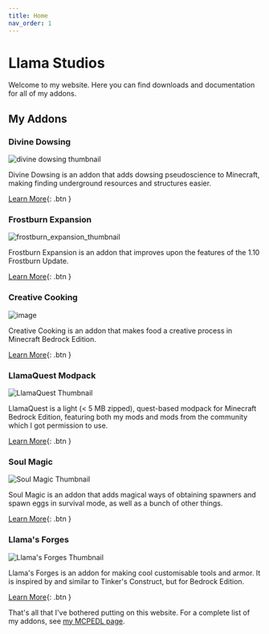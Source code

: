 ```yaml
---
title: Home
nav_order: 1
---
```


# Llama Studios
Welcome to my website. Here you can find downloads and documentation for all of my addons.

## My Addons
### Divine Dowsing
![divine dowsing thumbnail](https://user-images.githubusercontent.com/31634240/132233236-051552de-7118-470e-9a27-3fceae87dbf3.png)

Divine Dowsing is an addon that adds dowsing pseudoscience to Minecraft, making finding underground resources and structures easier.

[Learn More](/divine-dowsing.html){: .btn }

### Frostburn Expansion
![frostburn_expansion_thumbnail](https://user-images.githubusercontent.com/31634240/127752077-ae805dac-546b-40ca-a269-dbc7b65d885d.png)

Frostburn Expansion is an addon that improves upon the features of the 1.10 Frostburn Update.

[Learn More](/frostburn-expansion.html){: .btn }

### Creative Cooking
![image](https://user-images.githubusercontent.com/31634240/125353109-21352b00-e330-11eb-809f-398f975cee83.png)

Creative Cooking is an addon that makes food a creative process in Minecraft Bedrock Edition.

[Learn More](/creative-cooking.html){: .btn }

### LlamaQuest Modpack
![LlamaQuest Thumbnail](https://user-images.githubusercontent.com/31634240/115959601-f37fd900-a4da-11eb-9213-4ee456546a5e.jpg)

LlamaQuest is a light (< 5 MB zipped), quest-based modpack for Minecraft Bedrock Edition, featuring both my mods and mods from the community which I got permission to use.

[Learn More](/llamaquest.html){: .btn }

### Soul Magic
![Soul Magic Thumbnail](https://user-images.githubusercontent.com/31634240/132073704-e04f2677-8cb2-43b8-b716-2006fb7632ab.png)

Soul Magic is an addon that adds magical ways of obtaining spawners and spawn eggs in survival mode, as well as a bunch of other things.

[Learn More](/soul-magic.html){: .btn }

### Llama's Forges
![Llama's Forges Thumbnail](https://mcpedl.com/wp-content/uploads/2021/03/llamas-forges_1-520x245.png)

Llama's Forges is an addon for making cool customisable tools and armor. It is inspired by and similar to Tinker's Construct, but for Bedrock Edition.

[Learn More](/llamas-forges.html){: .btn }

That's all that I've bothered putting on this website. For a complete list of my addons, see [my MCPEDL page](https://mcpedl.com/user/kyleplo/).

